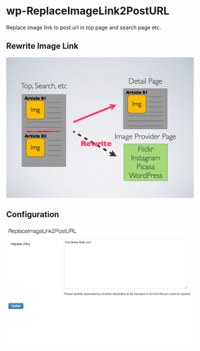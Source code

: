 # wp-ReplaceImageLink2PostURL

Replace image link to post url in top page and search page etc.

## Rewrite Image Link
![Rewrite Image Link](screenshot1.png)

## Configuration
![Configuration](screenshot2.png)

